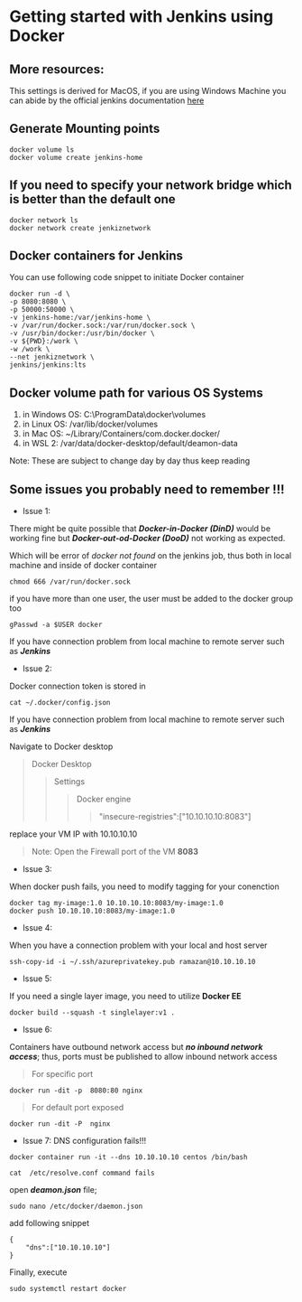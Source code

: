
# Getting started with Jenkins using Docker

## More resources:

This settings is derived for MacOS, if you are using Windows Machine you can abide by the official jenkins documentation [here](https://www.jenkins.io/doc/book/installing/docker/) <br/>

## Generate Mounting points

```
docker volume ls
docker volume create jenkins-home
```

## If you need to specify your network bridge which is better than the default one

```
docker network ls
docker network create jenkiznetwork
```

## Docker containers for Jenkins 

You can use following code snippet to initiate Docker container <br/>
```
docker run -d \
-p 8080:8080 \
-p 50000:50000 \
-v jenkins-home:/var/jenkins-home \
-v /var/run/docker.sock:/var/run/docker.sock \
-v /usr/bin/docker:/usr/bin/docker \
-v ${PWD}:/work \
-w /work \
--net jenkiznetwork \
jenkins/jenkins:lts
```

## Docker volume path for various OS Systems 


1. in Windows OS: C:\ProgramData\docker\volumes
2. in Linux OS: /var/lib/docker/volumes
3. in Mac OS: ~/Library/Containers/com.docker.docker/
4. in WSL 2: /var/data/docker-desktop/default/deamon-data

Note: These are subject to change day by day thus keep reading <br>

## Some issues you probably need to remember !!!

- Issue 1:

There might be quite possible that ***Docker-in-Docker (DinD)*** would be working fine but ***Docker-out-od-Docker (DooD)*** not working as expected.

Which will be error of *docker not found* on the jenkins job, thus both in local machine and inside of docker container
```
chmod 666 /var/run/docker.sock
```
if you have more than one user, the user must be added to the docker group too
```
gPasswd -a $USER docker
```
If you have connection problem from local machine to remote server such as ***Jenkins***

- Issue 2:

Docker connection token is stored in
```
cat ~/.docker/config.json
```
If you have connection problem from local machine to remote server such as ***Jenkins***

Navigate to Docker desktop

> Docker Desktop
>> Settings
>>> Docker engine
>>>> "insecure-registries":["10.10.10.10:8083"]

replace your VM IP with 10.10.10.10
> Note: Open the Firewall port of the VM **8083**

- Issue 3:

When docker push fails, you need to modify tagging for your conenction
```
docker tag my-image:1.0 10.10.10.10:8083/my-image:1.0
docker push 10.10.10.10:8083/my-image:1.0
```

- Issue 4:

When you have a connection problem with your local and host server
```
ssh-copy-id -i ~/.ssh/azureprivatekey.pub ramazan@10.10.10.10
``` 

- Issue 5:

If you need a single layer image, you need to utilize **Docker EE**

```
docker build --squash -t singlelayer:v1 .
```

- Issue 6:

Containers have outbound network access but ***no inbound network access***; thus, ports must be published to allow inbound network access

> For specific port
```
docker run -dit -p  8080:80 nginx
``` 
> For default port exposed    
```     
docker run -dit -P  nginx
```

- Issue 7:
DNS configuration fails!!!

```
docker container run -it --dns 10.10.10.10 centos /bin/bash

cat  /etc/resolve.conf command fails
```

open ***deamon.json*** file;
```
sudo nano /etc/docker/daemon.json
```
add following snippet
```
{
    "dns":["10.10.10.10"]
}
```
Finally, execute
```
sudo systemctl restart docker 
```

